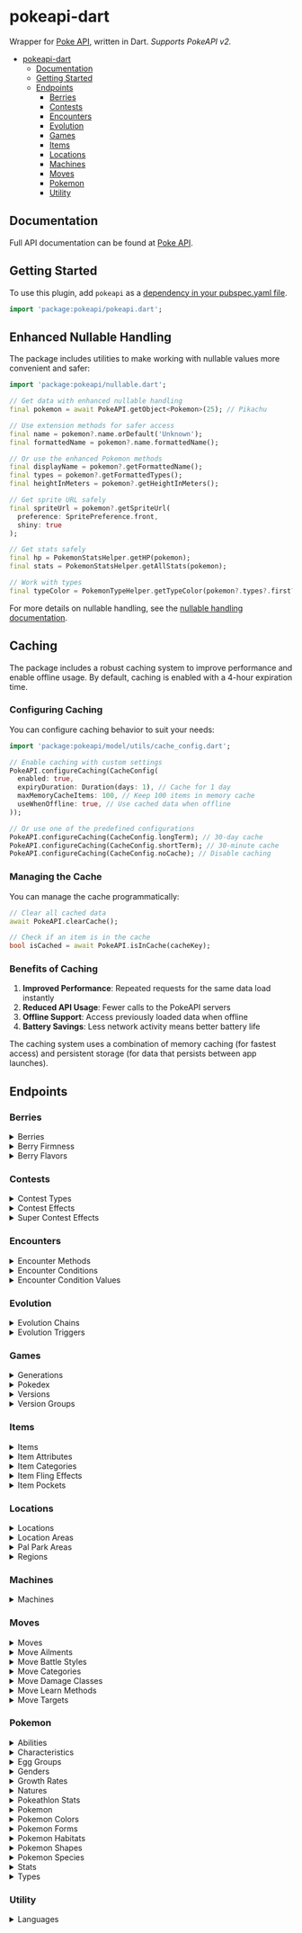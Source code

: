 # pokeapi-dart

Wrapper for [Poke API](https://pokeapi.co), written in Dart. *Supports PokeAPI v2.*

- [pokeapi-dart](#pokeapi-dart)
  - [Documentation](#Documentation)
  - [Getting Started](#Getting-Started)
  - [Endpoints](#Endpoints)
    - [Berries](#Berries)
    - [Contests](#Contests)
    - [Encounters](#Encounters)
    - [Evolution](#Evolution)
    - [Games](#Games)
    - [Items](#Items)
    - [Locations](#Locations)
    - [Machines](#Machines)
    - [Moves](#Moves)
    - [Pokemon](#Pokemon)
    - [Utility](#Utility)

## Documentation

Full API documentation can be found at [Poke API](https://pokeapi.co/docs/v2.html).

## Getting Started

To use this plugin, add `pokeapi` as a [dependency in your pubspec.yaml file](https://flutter.io/platform-plugins/).

```dart
import 'package:pokeapi/pokeapi.dart';
```

## Enhanced Nullable Handling

The package includes utilities to make working with nullable values more convenient and safer:

```dart
import 'package:pokeapi/nullable.dart';

// Get data with enhanced nullable handling
final pokemon = await PokeAPI.getObject<Pokemon>(25); // Pikachu

// Use extension methods for safer access
final name = pokemon?.name.orDefault('Unknown');
final formattedName = pokemon?.name.formattedName();

// Or use the enhanced Pokemon methods
final displayName = pokemon?.getFormattedName();
final types = pokemon?.getFormattedTypes();
final heightInMeters = pokemon?.getHeightInMeters();

// Get sprite URL safely
final spriteUrl = pokemon?.getSpriteUrl(
  preference: SpritePreference.front,
  shiny: true
);

// Get stats safely
final hp = PokemonStatsHelper.getHP(pokemon);
final stats = PokemonStatsHelper.getAllStats(pokemon);

// Work with types
final typeColor = PokemonTypeHelper.getTypeColor(pokemon?.types?.first?.type?.name);
```

For more details on nullable handling, see the [nullable handling documentation](lib/docs/nullable_handling.md).

## Caching

The package includes a robust caching system to improve performance and enable offline usage. By default, caching is enabled with a 4-hour expiration time.

### Configuring Caching

You can configure caching behavior to suit your needs:

```dart
import 'package:pokeapi/model/utils/cache_config.dart';

// Enable caching with custom settings
PokeAPI.configureCaching(CacheConfig(
  enabled: true,
  expiryDuration: Duration(days: 1), // Cache for 1 day
  maxMemoryCacheItems: 100, // Keep 100 items in memory cache
  useWhenOffline: true, // Use cached data when offline
));

// Or use one of the predefined configurations
PokeAPI.configureCaching(CacheConfig.longTerm); // 30-day cache
PokeAPI.configureCaching(CacheConfig.shortTerm); // 30-minute cache
PokeAPI.configureCaching(CacheConfig.noCache); // Disable caching
```

### Managing the Cache

You can manage the cache programmatically:

```dart
// Clear all cached data
await PokeAPI.clearCache();

// Check if an item is in the cache
bool isCached = await PokeAPI.isInCache(cacheKey);
```

### Benefits of Caching

1. **Improved Performance**: Repeated requests for the same data load instantly
2. **Reduced API Usage**: Fewer calls to the PokeAPI servers
3. **Offline Support**: Access previously loaded data when offline
4. **Battery Savings**: Less network activity means better battery life

The caching system uses a combination of memory caching (for fastest access) and persistent storage (for data that persists between app launches).

## Endpoints

### Berries

<details>
  <summary>Berries</summary>
  
  #### Get Berries

  *Must pass an offset and limit as Int (e.g. 1, 1).*

  ```dart
  var response = PokeAPI.getObjectList<Berry>(1, 1);
  ```

  #### Get Berry

  *Must pass an ID as Int as Int (e.g. 1).*

  ```dart
  var response = PokeAPI.getObject<Berry>(1);
  ```
</details>

<details>
  <summary>Berry Firmness</summary>
  
  #### Get Berry Firmnesses
  
  *Must pass an offset and limit as Int (e.g. 1, 1).*

  ```dart
  var response = PokeAPI.getObjectList<BerryFirmness>(1, 1);
  ```

  #### Get Berry Firmness

  *Must pass an ID as Int as Int (e.g. 1).*

  ```dart
  var response = PokeAPI.getObject<BerryFirmness>(1);
  ```
</details>

<details>
  <summary>Berry Flavors</summary>
  
  #### Get Berry Flavors
  
  *Must pass an offset and limit as Int (e.g. 1, 1).*

  ```dart
  var response = PokeAPI.getObjectList<BerryFlavor>(1, 1);
  ```

  #### Get Berry Flavor

  *Must pass an ID as Int (e.g. 1).*

  ```dart
  var response = PokeAPI.getObject<BerryFlavor>(1);
  ```
</details>

### Contests

<details>
  <summary>Contest Types</summary>
  
  #### Get Contest Types
  
  *Must pass an offset and limit as Int (e.g. 1, 1).*

  ```dart
  var response = PokeAPI.getObjectList<ContestType>(1, 1);
  ```

  #### Get Contest Type

  *Must pass an ID as Int (e.g. 1).*

  ```dart
  var response = PokeAPI.getObject<ContestType>(1);
  ```
</details>

<details>
  <summary>Contest Effects</summary>
  
  #### Get Contest Effects
  
  *Must pass an offset and limit as Int (e.g. 1, 1).*

  ```dart
  var response = PokeAPI.getObjectList<ContestEffect>(1, 1);
  ```

  #### Get Contest Effect

  *Must pass an ID as Int (e.g. 1).*

  ```dart
  var response = PokeAPI.getObject<ContestEffect>(1);
  ```
</details>

<details>
  <summary>Super Contest Effects</summary>
  
  #### Get Super Contest Effects
  
  *Must pass an offset and limit as Int (e.g. 1, 1).*

  ```dart
  var response = PokeAPI.getObjectList<SuperContestEffect>(1, 1);
  ```

  #### Get Super Contest Effect

  *Must pass an ID as Int (e.g. 1).*

  ```dart
  var response = PokeAPI.getObject<SuperContestEffect>(1);
  ```
</details>

### Encounters

<details>
  <summary>Encounter Methods</summary>
  
  #### Get Encounter Methods
  
  *Must pass an offset and limit as Int (e.g. 1, 1).*

  ```dart
  var response = PokeAPI.getObjectList<EncounterMethod>(1, 1);
  ```

  #### Get Encounter Method

  *Must pass an ID as Int (e.g. 1).*

  ```dart
  var response = PokeAPI.getObject<EncounterMethod>(1);
  ```
</details>

<details>
  <summary>Encounter Conditions</summary>
  
  #### Get Encounter Conditions
  
  *Must pass an offset and limit as Int (e.g. 1, 1).*

  ```dart
  var response = PokeAPI.getObjectList<EncounterCondition>(1, 1);
  ```

  #### Get Encounter Condition

  *Must pass an ID as Int (e.g. 1).*

  ```dart
  var response = PokeAPI.getObject<EncounterCondition>(1);
  ```
</details>

<details>
  <summary>Encounter Condition Values</summary>
  
  #### Get Encounter Condition Values
  
  *Must pass an offset and limit as Int (e.g. 1, 1).*

  ```dart
  var response = PokeAPI.getObjectList<EncounterConditionValue>(1, 1);
  ```

  #### Get Encounter Condition Value

  *Must pass an ID as Int (e.g. 1).*

  ```dart
  var response = PokeAPI.getObject<EncounterConditionValue>(1);
  ```
</details>

### Evolution

<details>
  <summary>Evolution Chains</summary>
  
  #### Get Evolution Chains
  
  *Must pass an offset and limit as Int (e.g. 1, 1).*

  ```dart
  var response = PokeAPI.getObjectList<EvolutionChain>(1, 1);
  ```

  #### Get Evolution Chain

  *Must pass an ID as Int (e.g. 1).*

  ```dart
  var response = PokeAPI.getObject<EvolutionChain>(1);
  ```
</details>

<details>
  <summary>Evolution Triggers</summary>
  
  #### Get Evolution Triggers
  
  *Must pass an offset and limit as Int (e.g. 1, 1).*

  ```dart
  var response = PokeAPI.getObjectList<EvolutionTrigger>(1, 1);
  ```

  #### Get Evolution Trigger

  *Must pass an ID as Int (e.g. 1).*

  ```dart
  var response = PokeAPI.getObject<EvolutionTrigger>(1);
  ```
</details>

### Games

<details>
  <summary>Generations</summary>
  
  #### Get Generations
  
  *Must pass an offset and limit as Int (e.g. 1, 1).*

  ```dart
  var response = PokeAPI.getObjectList<Generation>(1, 1);
  ```

  #### Get Generation

  *Must pass an ID as Int (e.g. 1).*

  ```dart
  var response = PokeAPI.getObject<Generation>(1);
  ```
</details>

<details>
  <summary>Pokedex</summary>
  
  #### Get All Pokedex
  
  *Must pass an offset and limit as Int (e.g. 1, 1).*

  ```dart
  var response = PokeAPI.getObjectList<Pokedex>(1, 1);
  ```

  #### Get Single Pokedex

  *Must pass an ID as Int (e.g. 1).*

  ```dart
  var response = PokeAPI.getObject<Pokedex>(1);
  ```
</details>

<details>
  <summary>Versions</summary>
  
  #### Get Versions
  
  *Must pass an offset and limit as Int (e.g. 1, 1).*

  ```dart
  var response = PokeAPI.getObjectList<Version>(1, 1);
  ```

  #### Get Version

  *Must pass an ID as Int (e.g. 1).*

  ```dart
  var response = PokeAPI.getObject<Version>(1);
  ```
</details>

<details>
  <summary>Version Groups</summary>
  
  #### Get Version Groups
  
  *Must pass an offset and limit as Int (e.g. 1, 1).*

  ```dart
  var response = PokeAPI.getObjectList<VersionGroup>(1, 1);
  ```

  #### Get Version Group

  *Must pass an ID as Int (e.g. 1).*

  ```dart
  var response = PokeAPI.getObject<VersionGroup>(1);
  ```
</details>

### Items

<details>
  <summary>Items</summary>
  
  #### Get Items
  
  *Must pass an offset and limit as Int (e.g. 1, 1).*

  ```dart
  var response = PokeAPI.getObjectList<Item>(1, 1);
  ```

  #### Get Item

  *Must pass an ID as Int (e.g. 1).*

  ```dart
  var response = PokeAPI.getObject<Item>(1);
  ```
</details>

<details>
  <summary>Item Attributes</summary>
  
  #### Get Item Attributes
  
  *Must pass an offset and limit as Int (e.g. 1, 1).*

  ```dart
  var response = PokeAPI.getObjectList<ItemAttribute>(1, 1);
  ```

  #### Get Item Attribute

  *Must pass an ID as Int (e.g. 1).*

  ```dart
  var response = PokeAPI.getObject<ItemAttribute>(1);
  ```
</details>

<details>
  <summary>Item Categories</summary>
  
  #### Get Item Categories
  
  *Must pass an offset and limit as Int (e.g. 1, 1).*

  ```dart
  var response = PokeAPI.getObjectList<ItemCategory>(1, 1);
  ```

  #### Get Item Category

  *Must pass an ID as Int (e.g. 1).*

  ```dart
  var response = PokeAPI.getObject<ItemCategory>(1);
  ```
</details>

<details>
  <summary>Item Fling Effects</summary>
  
  #### Get Item Fling Effects
  
  *Must pass an offset and limit as Int (e.g. 1, 1).*

  ```dart
  var response = PokeAPI.getObjectList<ItemFlingEffect>(1, 1);
  ```

  #### Get Item Fling Effect

  *Must pass an ID as Int (e.g. 1).*

  ```dart
  var response = PokeAPI.getObject<ItemFlingEffect>(1);
  ```
</details>

<details>
  <summary>Item Pockets</summary>
  
  #### Get Item Pockets
  
  *Must pass an offset and limit as Int (e.g. 1, 1).*

  ```dart
  var response = PokeAPI.getObjectList<ItemPocket>(1, 1);
  ```

  #### Get Item Pocket

  *Must pass an ID as Int (e.g. 1).*

  ```dart
  var response = PokeAPI.getObject<ItemPocket>(1);
  ```
</details>

### Locations

<details>
  <summary>Locations</summary>
  
  #### Get Locations
  
  *Must pass an offset and limit as Int (e.g. 1, 1).*

  ```dart
  var response = PokeAPI.getObjectList<Location>(1, 1);
  ```

  #### Get Location

  *Must pass an ID as Int (e.g. 1).*

  ```dart
  var response = PokeAPI.getObject<Location>(1);
  ```
</details>

<details>
  <summary>Location Areas</summary>
  
  #### Get Location Areas
  
  *Must pass an offset and limit as Int (e.g. 1, 1).*

  ```dart
  var response = PokeAPI.getObjectList<LocationArea>(1, 1);
  ```

  #### Get Location Area

  *Must pass an ID as Int (e.g. 1).*

  ```dart
  var response = PokeAPI.getObject<LocationArea>(1);
  ```
</details>

<details>
  <summary>Pal Park Areas</summary>
  
  #### Get Pal Park Areas
  
  *Must pass an offset and limit as Int (e.g. 1, 1).*

  ```dart
  var response = PokeAPI.getObjectList<PalParkArea>(1, 1);
  ```

  #### Get Pal Park Area

  *Must pass an ID as Int (e.g. 1).*

  ```dart
  var response = PokeAPI.getObject<PalParkArea>(1);
  ```
</details>

<details>
  <summary>Regions</summary>
  
  #### Get Regions
  
  *Must pass an offset and limit as Int (e.g. 1, 1).*

  ```dart
  var response = PokeAPI.getObjectList<Region>(1, 1);
  ```

  #### Get Region

  *Must pass an ID as Int (e.g. 1).*

  ```dart
  var response = PokeAPI.getObject<Region>(1);
  ```
</details>

### Machines

<details>
  <summary>Machines</summary>
  
  #### Get Machines
  
  *Must pass an offset and limit as Int (e.g. 1, 1).*

  ```dart
  var response = PokeAPI.getObjectList<Machine>(1, 1);
  ```

  #### Get Machine

  *Must pass an ID as Int (e.g. 1).*

  ```dart
  var response = PokeAPI.getObject<Machine>(1);
  ```
</details>

### Moves

<details>
  <summary>Moves</summary>
  
  #### Get Moves
  
  *Must pass an offset and limit as Int (e.g. 1, 1).*

  ```dart
  var response = PokeAPI.getObjectList<Move>(1, 1);
  ```

  #### Get Move

  *Must pass an ID as Int (e.g. 1).*

  ```dart
  var response = PokeAPI.getObject<Move>(1);
  ```
</details>

<details>
  <summary>Move Ailments</summary>
  
  #### Get Move Ailments
  
  *Must pass an offset and limit as Int (e.g. 1, 1).*

  ```dart
  var response = PokeAPI.getObjectList<MoveAilment>(1, 1);
  ```

  #### Get Move Ailment

  *Must pass an ID as Int (e.g. 1).*

  ```dart
  var response = PokeAPI.getObject<MoveAilment>(1);
  ```
</details>

<details>
  <summary>Move Battle Styles</summary>
  
  #### Get Move Battle Styles
  
  *Must pass an offset and limit as Int (e.g. 1, 1).*

  ```dart
  var response = PokeAPI.getObjectList<MoveBattleStyle>(1, 1);
  ```

  #### Get Move Battle Style

  *Must pass an ID as Int (e.g. 1).*

  ```dart
  var response = PokeAPI.getObject<MoveBattleStyle>(1);
  ```
</details>

<details>
  <summary>Move Categories</summary>
  
  #### Get Move Categories
  
  *Must pass an offset and limit as Int (e.g. 1, 1).*

  ```dart
  var response = PokeAPI.getObjectList<MoveCategory>(1, 1);
  ```

  #### Get Move Category

  *Must pass an ID as Int (e.g. 1).*

  ```dart
  var response = PokeAPI.getObject<MoveCategory>(1);
  ```
</details>

<details>
  <summary>Move Damage Classes</summary>
  
  #### Get Move Damage Classes
  
  *Must pass an offset and limit as Int (e.g. 1, 1).*

  ```dart
  var response = PokeAPI.getObjectList<MoveDamageClass>(1, 1);
  ```

  #### Get Move Damage Class

  *Must pass an ID as Int (e.g. 1).*

  ```dart
  var response = PokeAPI.getObject<MoveDamageClass>(1);
  ```
</details>

<details>
  <summary>Move Learn Methods</summary>
  
  #### Get Move Learn Methods
  
  *Must pass an offset and limit as Int (e.g. 1, 1).*

  ```dart
  var response = PokeAPI.getObjectList<MoveLearnMethod>(1, 1);
  ```

  #### Get Move Learn Method

  *Must pass an ID as Int (e.g. 1).*

  ```dart
  var response = PokeAPI.getObject<MoveLearnMethod>(1);
  ```
</details>

<details>
  <summary>Move Targets</summary>
  
  #### Get Move Targets
  
  *Must pass an offset and limit as Int (e.g. 1, 1).*

  ```dart
  var response = PokeAPI.getObjectList<MoveTarget>(1, 1);
  ```

  #### Get Move Target

  *Must pass an ID as Int (e.g. 1).*

  ```dart
  var response = PokeAPI.getObject<MoveTarget>(1);
  ```
</details>

### Pokemon

<details>
  <summary>Abilities</summary>
  
  #### Get Abilities
  
  *Must pass an offset and limit as Int (e.g. 1, 1).*

  ```dart
  var response = PokeAPI.getObjectList<Ability>(1, 1);
  ```

  #### Get Ability

  *Must pass an ID as Int (e.g. 1).*

  ```dart
  var response = PokeAPI.getObject<Ability>(1);
  ```
</details>

<details>
  <summary>Characteristics</summary>
  
  #### Get Characteristics
  
  *Must pass an offset and limit as Int (e.g. 1, 1).*

  ```dart
  var response = PokeAPI.getObjectList<Characteristic>(1, 1);
  ```

  #### Get Characteristic

  *Must pass an ID as Int (e.g. 1).*

  ```dart
  var response = PokeAPI.getObject<Characteristic>(1);
  ```
</details>

<details>
  <summary>Egg Groups</summary>
  
  #### Get Egg Groups
  
  *Must pass an offset and limit as Int (e.g. 1, 1).*

  ```dart
  var response = PokeAPI.getObjectList<EggGroup>(1, 1);
  ```

  #### Get Egg Group

  *Must pass an ID as Int (e.g. 1).*

  ```dart
  var response = PokeAPI.getObject<EggGroup>(1);
  ```
</details>

<details>
  <summary>Genders</summary>
  
  #### Get Genders
  
  *Must pass an offset and limit as Int (e.g. 1, 1).*

  ```dart
  var response = PokeAPI.getObjectList<Gender>(1, 1);
  ```

  #### Get Gender

  *Must pass an ID as Int (e.g. 1).*

  ```dart
  var response = PokeAPI.getObject<Gender>(1);
  ```
</details>

<details>
  <summary>Growth Rates</summary>
  
  #### Get Growth Rates
  
  *Must pass an offset and limit as Int (e.g. 1, 1).*

  ```dart
  var response = PokeAPI.getObjectList<GrowthRate>(1, 1);
  ```

  #### Get Growth Rate

  *Must pass an ID as Int (e.g. 1).*

  ```dart
  var response = PokeAPI.getObject<GrowthRate>(1);
  ```
</details>

<details>
  <summary>Natures</summary>
  
  #### Get Natures
  
  *Must pass an offset and limit as Int (e.g. 1, 1).*

  ```dart
  var response = PokeAPI.getObjectList<Nature>(1, 1);
  ```

  #### Get Nature

  *Must pass an ID as Int (e.g. 1).*

  ```dart
  var response = PokeAPI.getObject<Nature>(1);
  ```
</details>

<details>
  <summary>Pokeathlon Stats</summary>
  
  #### Get Pokeathlon Stats
  
  *Must pass an offset and limit as Int (e.g. 1, 1).*

  ```dart
  var response = PokeAPI.getObjectList<PokeAthlon>(1, 1);
  ```

  #### Get Pokeathlon Stat

  *Must pass an ID as Int (e.g. 1).*

  ```dart
  var response = PokeAPI.getObject<PokeAthlon>(1);
  ```
</details>

<details>
  <summary>Pokemon</summary>
  
  #### Get All Pokemon
  
  *Must pass an offset and limit as Int (e.g. 1, 1).*

  ```dart
  var response = PokeAPI.getObjectList<Pokemon>(1, 1);
  ```

  #### Get Single Pokemon

  *Must pass an ID as Int (e.g. 1).*

  ```dart
  var response = PokeAPI.getObject<Pokemon>(1);
  ```
</details>

<details>
  <summary>Pokemon Colors</summary>
  
  #### Get Pokemon Colors
  
  *Must pass an offset and limit as Int (e.g. 1, 1).*

  ```dart
  var response = PokeAPI.getObjectList<PokemonColor>(1, 1);
  ```

  #### Get Pokemon Color

  *Must pass an ID as Int (e.g. 1).*

  ```dart
  var response = PokeAPI.getObject<PokemonColor>(1);
  ```
</details>

<details>
  <summary>Pokemon Forms</summary>
  
  #### Get Pokemon Forms
  
  *Must pass an offset and limit as Int (e.g. 1, 1).*

  ```dart
  var response = PokeAPI.getObjectList<PokemonForm>(1, 1);
  ```

  #### Get Pokemon Form

  *Must pass an ID as Int (e.g. 1).*

  ```dart
  var response = PokeAPI.getObject<PokemonForm>(1);
  ```
</details>

<details>
  <summary>Pokemon Habitats</summary>
  
  #### Get Pokemon Habitats
  
  *Must pass an offset and limit as Int (e.g. 1, 1).*

  ```dart
  var response = PokeAPI.getObjectList<PokemonHabitat>(1, 1);
  ```

  #### Get Pokemon Habitat

  *Must pass an ID as Int (e.g. 1).*

  ```dart
  var response = PokeAPI.getObject<PokemonHabitat>(1);
  ```
</details>

<details>
  <summary>Pokemon Shapes</summary>
  
  #### Get Pokemon Shapes
  
  *Must pass an offset and limit as Int (e.g. 1, 1).*

  ```dart
  var response = PokeAPI.getObjectList<PokemonShape>(1, 1);
  ```

  #### Get Pokemon Shape

  *Must pass an ID as Int (e.g. 1).*

  ```dart
  var response = PokeAPI.getObject<PokemonShape>(1);
  ```
</details>

<details>
  <summary>Pokemon Species</summary>
  
  #### Get All Pokemon Species
  
  *Must pass an offset and limit as Int (e.g. 1, 1).*

  ```dart
  var response = PokeAPI.getObjectList<PokemonSpecie>(1, 1);
  ```

  #### Get Single Pokemon Species

  *Must pass an ID as Int (e.g. 1).*

  ```dart
  var response = PokeAPI.getObject<PokemonSpecie>(1);
  ```
</details>

<details>
  <summary>Stats</summary>
  
  #### Get Stats
  
  *Must pass an offset and limit as Int (e.g. 1, 1).*

  ```dart
  var response = PokeAPI.getObjectList<Stat>(1, 1);
  ```

  #### Get Stat

  *Must pass an ID as Int (e.g. 1).*

  ```dart
  var response = PokeAPI.getObject<Stat>(1);
  ```
</details>

<details>
  <summary>Types</summary>
  
  #### Get Types
  
  *Must pass an offset and limit as Int (e.g. 1, 1).*

  ```dart
  var response = PokeAPI.getObjectList<Type>(1, 1);
  ```

  #### Get Type

  *Must pass an ID as Int (e.g. 1).*

  ```dart
  var response = PokeAPI.getObject<Type>(1);
  ```
</details>

### Utility

<details>
  <summary>Languages</summary>
  
  #### Get Languages
  
  *Must pass an offset and limit as Int (e.g. 1, 1).*

  ```dart
  var response = PokeAPI.getObjectList<Language>(1, 1);
  ```

  #### Get Language

  *Must pass an ID as Int (e.g. 1).*

  ```dart
  var response = PokeAPI.getObject<Language>(1);
  ```
</details>